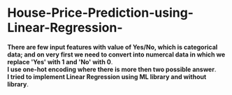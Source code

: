 # House-Price-Prediction-using-Linear-Regression-
**There are few input features with value of Yes/No, which is categorical data; and on very first we need to convert into numercal data in which we replace 'Yes' with 1 and 'No' with 0**.  
**I use one-hot encoding where there is more then two possible answer**.  
**I tried to implement Linear Regression using ML library and without library**.  
